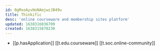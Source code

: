 ```yaml
---
id: 0gMxoAyvHoNAmjwzJB49u
title: Thinkific
desc: 'online courseware and membership sites platform'
updated: 1638316036709
created: 1638315870230
---
```


- [[p.hasApplication]] [[t.edu.courseware]] [[t.soc.online-community]]
